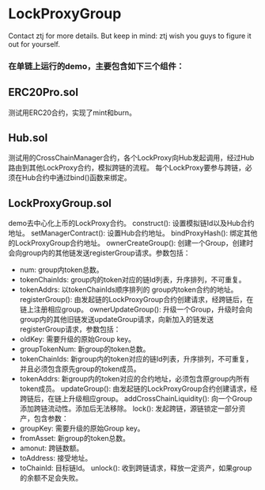 # LockProxyGroup
Contact ztj for more details.
But keep in mind: ztj wish you guys to figure it out for yourself.

### 在单链上运行的demo，主要包含如下三个组件：
## ERC20Pro.sol
测试用ERC20合约，实现了mint和burn。
## Hub.sol
测试用的CrossChainManager合约，各个LockProxy向Hub发起调用，经过Hub路由到其他LockProxy合约，模拟跨链的流程。
每个LockProxy要参与跨链，必须在Hub合约中通过bind()函数来绑定。
## LockProxyGroup.sol
demo去中心化上币的LockProxy合约。
construct(): 设置模拟链Id以及Hub合约地址。
setManagerContract(): 设置Hub合约地址。
bindProxyHash(): 绑定其他的LockProxyGroup合约地址。
ownerCreateGroup(): 创建一个Group，创建时会向group内的其他链发送registerGroup请求。参数包括：
  + num: group内token总数。
  + tokenChainIds: group内的token对应的链Id列表，升序排列，不可重复。
  + tokenAddrs: 以tokenChainIds顺序排列的 group内token合约的地址。
registerGroup(): 由发起链的LockProxyGroup合约创建请求，经跨链后，在链上注册相应group。
ownerUpdateGroup(): 升级一个Group，升级时会向group内的其他旧链发送updateGroup请求，向新加入的链发送registerGroup请求，参数包括：
  + oldKey: 需要升级的原始Group key。
  + groupTokenNum: 新group的token总数。
  + tokenChainIds: 新group内的token对应的链Id列表，升序排列，不可重复，并且必须包含原先group的token成员。
  + tokenAddrs: 新group内的token对应的合约地址，必须包含原group内所有token成员。
updateGroup(): 由发起链的LockProxyGroup合约创建请求，经跨链后，在链上升级相应group。
addCrossChainLiquidity(): 向一个Group添加跨链流动性。添加后无法移除。
lock(): 发起跨链，源链锁定一部分资产，包含参数：
  + groupKey: 需要升级的原始Group key。
  + fromAsset: 新group的token总数。
  + amonut: 跨链数额。
  + toAddress: 接受地址。
  + toChainId: 目标链Id。
unlock(): 收到跨链请求，释放一定资产，如果group的余额不足会失败。
